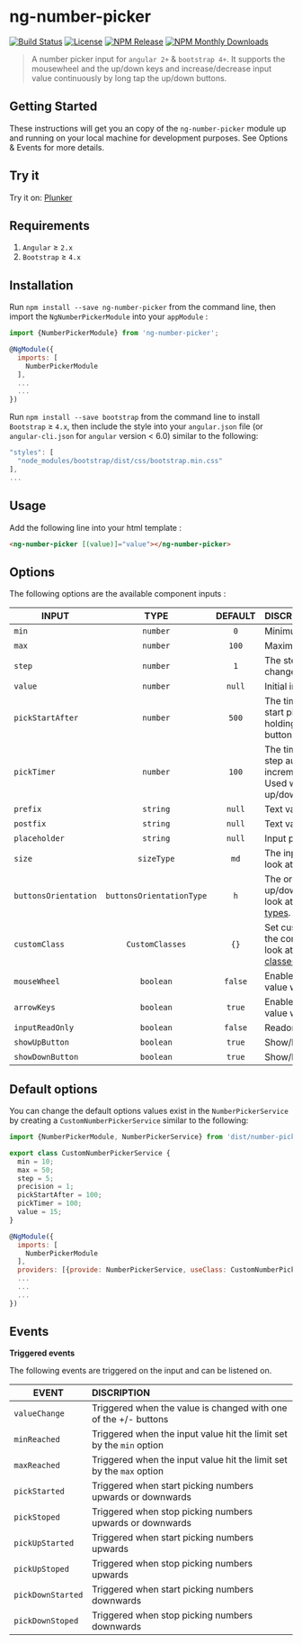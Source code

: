 # ng-number-picker
[![Build Status](https://api.travis-ci.org/wajdibeltaifa/ng-number-picker.svg?branch=master)](https://travis-ci.org/wajdibeltaifa/ng-number-picker)
[![License](http://img.shields.io/badge/license-MIT-blue.svg?style=flat-square)](http://www.opensource.org/licenses/MIT)
[![NPM Release](https://img.shields.io/npm/v/ng-number-picker.svg?style=flat-square)](https://www.npmjs.com/package/ng-number-picker)
[![NPM Monthly Downloads](https://img.shields.io/npm/dm/ng-number-picker.svg?style=flat-square)](https://www.npmjs.com/package/ng-number-picker)

> A number picker input for `angular 2+` & `bootstrap 4+`. It supports the mousewheel and the up/down keys and increase/decrease input value continuously by long tap the up/down buttons.

## Getting Started

These instructions will get you an copy of the `ng-number-picker` module up and running on your local machine for development purposes. See
Options & Events for more details.
## Try it
Try it on: [Plunker](https://embed.plnkr.co/JUEIfo/)
## Requirements

1. `Angular` ≥ `2.x`
1. `Bootstrap` ≥ `4.x`

## Installation
Run `npm install --save ng-number-picker` from the command line, then import the `NgNumberPickerModule` into your `appModule` : 
```javascript
import {NumberPickerModule} from 'ng-number-picker';

@NgModule({
  imports: [
    NumberPickerModule
  ],
  ...
  ...
})
```

Run `npm install --save bootstrap` from the command line to install `Bootstrap` ≥ `4.x`, then include the style into your `angular.json` file (or `angular-cli.json` for `angular` version < 6.0) similar to the following:

```javascript
"styles": [
  "node_modules/bootstrap/dist/css/bootstrap.min.css"
],
...
```
## Usage
Add the following line into your html template :
```html
<ng-number-picker [(value)]="value"></ng-number-picker>
```
## Options
The following options are the available component inputs : 

| INPUT        | TYPE | DEFAULT | DISCRIPTION |
| ------------- | :-------------: | :-------------: |:-------------|
| `min`   | `number` | `0` | Minimum value |
| `max`   | `number` | `100` | Maximum value |
| `step`   | `number` | `1` | The step value for up/down change |
| `value`   | `number` |  `null` | Initial input value |
| `pickStartAfter`   | `number` | `500` | The time in milliseconds before start picking values. Used when holding click on up/down buttons. |
| `pickTimer` | `number` | `100` | The time in milliseconds for step auto incrementation/decrementation. Used when holding click on up/down buttons. |
| `prefix`   | `string` | `null` | Text value before the input |
| `postfix`   | `string` | `null` | Text value after the input |
| `placeholder`   | `string` | `null` | Input placeholder |
| `size`   | `sizeType` | `md` | The input size. Please take a look at [the available size types](https://github.com/wajdibeltaifa/ng-number-picker/blob/cf3d0ec9d2f1ac1d94ebd2107df406d50dd988bc/src/lib/number-picker.config.ts#L4). |
| `buttonsOrientation`   | `buttonsOrientationType` | `h` | The orientation strategy for up/down buttons. Please take a look at [the available orientation types](https://github.com/wajdibeltaifa/ng-number-picker/blob/cf3d0ec9d2f1ac1d94ebd2107df406d50dd988bc/src/lib/number-picker.config.ts#L3).|
| `customClass`   | `CustomClasses` | `{}` | Set custom css classes around the component. Please take a look at [the available custom classes options](https://github.com/wajdibeltaifa/ng-number-picker/blob/cf3d0ec9d2f1ac1d94ebd2107df406d50dd988bc/src/lib/number-picker.config.ts#L6).| |
| `mouseWheel`   | `boolean` | `false` | Enable/disable change input value with mouseWheel|
| `arrowKeys`   | `boolean` | `true` | Enable/disable change input value with up/down arrow keys |
| `inputReadOnly`   | `boolean` | `false` | Readonly input |
| `showUpButton`   | `boolean` | `true` | Show/hide upward button |
| `showDownButton`   | `boolean` | `true` | Show/hide downword button |

## Default options

You can change the default options values exist in the `NumberPickerService` by creating a `CustomNumberPickerService` similar to the following:

```javascript
import {NumberPickerModule, NumberPickerService} from 'dist/number-picker';

export class CustomNumberPickerService {
  min = 10;
  max = 50;
  step = 5;
  precision = 1;
  pickStartAfter = 100;
  pickTimer = 100;
  value = 15;
}

@NgModule({
  imports: [
    NumberPickerModule
  ],
  providers: [{provide: NumberPickerService, useClass: CustomNumberPickerService}],
  ...
  ...
  ...
})

```

## Events
**Triggered events**

The following events are triggered on the input and can be listened on.

| EVENT        | DISCRIPTION |
| ------------- |:-------------|
| `valueChange`   | Triggered when the value is changed with one of the +/- buttons |
| `minReached`      | Triggered when the input value hit the limit set by the `min` option |
| `maxReached`   | Triggered when the input value hit the limit set by the `max` option |
| `pickStarted`   | Triggered when start picking numbers upwards or downwards |
| `pickStoped`   | Triggered when stop picking numbers upwards or downwards |
| `pickUpStarted`   | Triggered when start picking numbers upwards |
| `pickUpStoped`   | Triggered when stop picking numbers upwards |
| `pickDownStarted`   | Triggered when start picking numbers downwards |
| `pickDownStoped`   | Triggered when stop picking numbers downwards |

